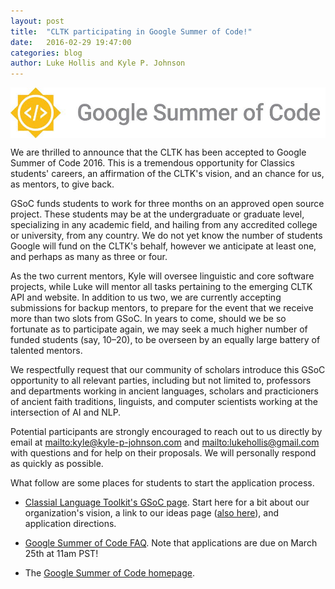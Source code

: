 ```yaml
---
layout: post
title:  "CLTK participating in Google Summer of Code!"
date:   2016-02-29 19:47:00
categories: blog
author: Luke Hollis and Kyle P. Johnson
---
```


<img src="/assets/GSoC2016Logo.jpg" alt="GSoC banner" align="center" />

We are thrilled to announce that the CLTK has been accepted to Google Summer of Code 2016. This is a tremendous opportunity for Classics students' careers, an affirmation of the CLTK's vision, and an chance for us, as mentors, to give back.

GSoC funds students to work for three months on an approved open source project. These students may be at the undergraduate or graduate level, specializing in any academic field, and hailing from any accredited college or university, from any country. We do not yet know the number of students Google will fund on the CLTK's behalf, however we anticipate at least one, and perhaps as many as three or four.

As the two current mentors, Kyle will oversee linguistic and core software projects, while Luke will mentor all tasks pertaining to the emerging CLTK API and website. In addition to us two, we are currently accepting submissions for backup mentors, to prepare for the event that we receive more than two slots from GSoC. In years to come, should we be so fortunate as to participate again, we may seek a much higher number of funded students (say, 10–20), to be overseen by an equally large battery of talented mentors.

We respectfully request that our community of scholars introduce this GSoC opportunity to all relevant parties, including but not limited to, professors and departments working in ancient languages, scholars and practicioners of ancient faith traditions, linguists, and computer scientists working at the intersection of AI and NLP.

Potential participants are strongly encouraged to reach out to us directly by email at <mailto:kyle@kyle-p-johnson.com> and <mailto:lukehollis@gmail.com> with questions and for help on their proposals. We will personally respond as quickly as possible.

What follow are some places for students to start the application process.

* [Classial Language Toolkit's GSoC page](https://summerofcode.withgoogle.com/organizations/6380636164063232/). Start here for a bit about our organization's vision, a link to our ideas page ([also here](https://github.com/cltk/cltk/wiki/Project-ideas)), and application directions.

* [Google Summer of Code FAQ](https://developers.google.com/open-source/gsoc/timeline). Note that applications are due on March 25th at 11am PST!

* The [Google Summer of Code homepage](https://summerofcode.withgoogle.com/).